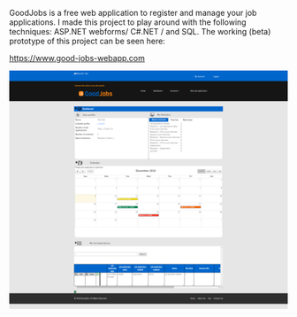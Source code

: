 GoodJobs is a free web application to register and manage your job applications.
I made this project to play around with the following techniques: ASP.NET webforms/ C#.NET / and SQL.
The working (beta) prototype of this project can be seen here:

https://www.good-jobs-webapp.com


![](GoodJobs/images/Dashboard-Screenshot.png)

